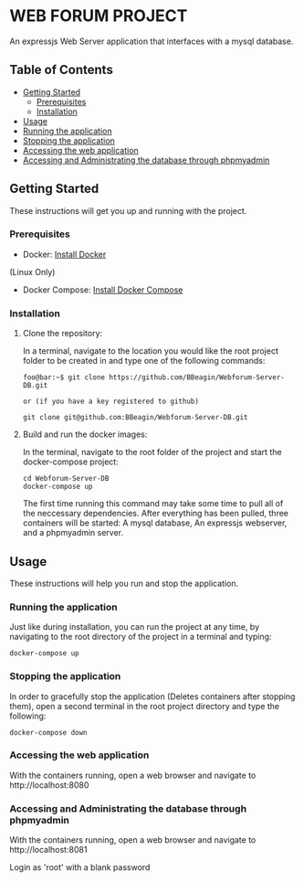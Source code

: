 # WEB FORUM PROJECT

An expressjs Web Server application that interfaces with a mysql database.

## Table of Contents

- [Getting Started](#getting-started)
  - [Prerequisites](#prerequisites)
  - [Installation](#installation)
- [Usage](#usage)
-   [Running the application](#running)
-   [Stopping the application](#stopping)
-   [Accessing the web application](#access)
-   [Accessing and Administrating the database through phpmyadmin](#admin)

## Getting Started <a name="getting-started"></a>

These instructions will get you up and running with the project.

### Prerequisites <a name="prerequisites"></a>

- Docker: [Install Docker](https://docs.docker.com/get-docker/)

(Linux Only)
- Docker Compose: [Install Docker Compose](https://docs.docker.com/compose/install/)

### Installation <a name="installation"></a>

1. Clone the repository:

    In a terminal, navigate to the location you would like the root project folder to be created in and type one of the following commands:
    
    ```shell
    foo@bar:~$ git clone https://github.com/BBeagin/Webforum-Server-DB.git

    or (if you have a key registered to github)
    
    git clone git@github.com:BBeagin/Webforum-Server-DB.git
    ```

2. Build and run the docker images:
    
    In the terminal, navigate to the root folder of the project and start the docker-compose project:

    ```shell
    cd Webforum-Server-DB
    docker-compose up
    ```
    
    The first time running this command may take some time to pull all of the neccessary dependencies. After everything has been pulled, three containers will be started: A mysql database, An expressjs webserver, and a phpmyadmin server.

## Usage <a name="usage"></a>

These instructions will help you run and stop the application.
    
### Running the application <a name="running"></a>

Just like during installation, you can run the project at any time, by navigating to the root directory of the project in a terminal and typing:

```shell
docker-compose up
```

### Stopping the application <a name="stopping"></a>

In order to gracefully stop the application (Deletes containers after stopping them), open a second terminal in the root project directory and type the following:

```shell
docker-compose down
```

### Accessing the web application <a name="access"></a>

With the containers running, open a web browser and navigate to http://localhost:8080

### Accessing and Administrating the database through phpmyadmin <a name="admin"></a>

With the containers running, open a web browser and navigate to http://localhost:8081

Login as 'root' with a blank password